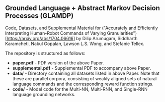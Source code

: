 ## Grounded Language + Abstract Markov Decision Processes (GLAMDP)

Code, Datasets, and Supplemental Material for ("Accurately and Efficiently Interpreting Human-Robot Commands
of Varying Granularities")[https://arxiv.org/abs/1704.06616] by Dilip Arumugam, Siddharth Karamcheti, Nakul Gopalan,
Lawson L.S. Wong, and Stefanie Tellex.

The repository is structured as follows:

  + **paper.pdf** - PDF version of the above Paper.
  + **supplemental.pdf** - Supplemental PDF to accompany above Paper.
  + **data/** - Directory containing all datasets listed in above Paper. Note that these are parallel corpora, consisting of weakly aligned sets of natural language commands and the corresponding reward function strings.
  + **code/** - Model code for the Multi-NN, Multi-RNN, and Single-RNN language grounding networks.